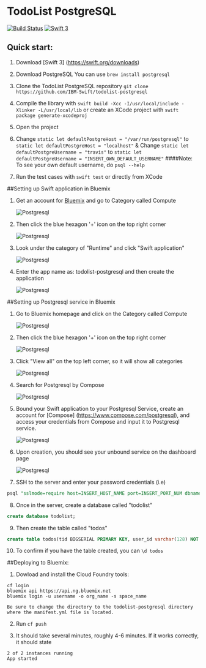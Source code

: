 # TodoList PostgreSQL

[![Build Status](https://travis-ci.org/IBM-Swift/TodoList-PostgreSQL.svg?branch=master)](https://travis-ci.org/IBM-Swift/TodoList-PostgreSQL) [![Swift 3](https://img.shields.io/badge/Swift-3.0%20RELEASE-orange.svg?style=flat)](https://swift.org/download/#snapshots)

## Quick start:

1. Download [Swift 3] (https://swift.org/downloads)

2. Download PostgreSQL
  You can use `brew install postgresql`

3. Clone the TodoList PostgreSQL repository
  `git clone https://github.com/IBM-Swift/todolist-postgresql`

5. Compile the library with `swift build -Xcc -I/usr/local/include -Xlinker -L/usr/local/lib` or create an XCode project with `swift package generate-xcodeproj`

6. Open the project

7. Change ```static let defaultPostgreHost = "/var/run/postgresql"``` to ```static let defaultPostgreHost = "localhost"``` & Change ```static let defaultPostgreUsername = "travis"``` to ```static let defaultPostgreUsername = "INSERT_OWN_DEFAULT_USERNAME"```
    ####Note: To see your own default username, do `psql --help`

6. Run the test cases with `swift test` or directly from XCode

##Setting up Swift application in Bluemix

1. Get an account for [Bluemix](https://new-console.ng.bluemix.net/?direct=classic) and go to Category called Compute

    ![Postgresql](Images/ClickCompute.png)

2. Then click the blue hexagon '+' icon on the top right corner

    ![Postgresql](Images/BlueHexagon+.png)

3. Look under the category of "Runtime" and click "Swift application"

    ![Postgresql](Images/LookForSwiftApp.png)

4. Enter the app name as: todolist-postgresql and then create the application

    ![Postgresql](Images/CreateSwiftApp.png)

##Setting up Postgresql service in Bluemix

1. Go to Bluemix homepage and click on the Category called Compute

    ![Postgresql](Images/ClickCompute.png)

2. Then click the blue hexagon '+' icon on the top right corner

    ![Postgresql](Images/BlueHexagon+.png)

3. Click "View all" on the top left corner, so it will show all categories

    ![Postgresql](Images/ClickViewAll.png)

4. Search for Postgresql by Compose

    ![Postgresql](Images/SearchForPostgresql.png)

5. Bound your Swift application to your Postgresql Service, create an account for [Compose] (https://www.compose.com/postgresql), and access your credentials from Compose and input it to Postgresql service.

    ![Postgresql](Images/CreatePostgresqlService.png)

6. Upon creation, you should see your unbound service on the dashboard page

    ![Postgresql](Images/Todolist-postgresql.png)

7. SSH to the server and enter your password credentials (i.e)

  ```sql
  psql "sslmode=require host=INSERT_HOST_NAME port=INSERT_PORT_NUM dbname=compose user=admin"
  ```

8. Once in the server, create a database called "todolist"

  ```sql
  create database todolist;
  ```

9. Then create the table called "todos"

  ```sql
  create table todos(tid BIGSERIAL PRIMARY KEY, user_id varchar(128) NOT NULL, title varchar(256) NOT NULL, completed boolean NOT NULL, ordering INTEGER NOT NULL);
  ```

10. To confirm if you have the table created, you can ```\d todos```

##Deploying to Bluemix:

1. Dowload and install the Cloud Foundry tools:

  ```
  cf login
  bluemix api https://api.ng.bluemix.net
  bluemix login -u username -o org_name -s space_name
  ```

  ```
  Be sure to change the directory to the todolist-postgresql directory where the manifest.yml file is located.
  ```

2. Run ```cf push```

3. It should take several minutes, roughly 4-6 minutes. If it works correctly, it should state

  ```
  2 of 2 instances running
  App started
  ```
